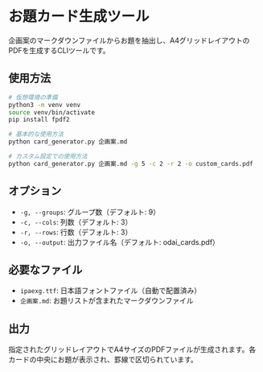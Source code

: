 # お題カード生成ツール

企画案のマークダウンファイルからお題を抽出し、A4グリッドレイアウトのPDFを生成するCLIツールです。

## 使用方法

```bash
# 仮想環境の準備
python3 -m venv venv
source venv/bin/activate
pip install fpdf2

# 基本的な使用方法
python card_generator.py 企画案.md

# カスタム設定での使用方法
python card_generator.py 企画案.md -g 5 -c 2 -r 2 -o custom_cards.pdf
```

## オプション

- `-g, --groups`: グループ数（デフォルト: 9）
- `-c, --cols`: 列数（デフォルト: 3）
- `-r, --rows`: 行数（デフォルト: 3）
- `-o, --output`: 出力ファイル名（デフォルト: odai_cards.pdf）

## 必要なファイル

- `ipaexg.ttf`: 日本語フォントファイル（自動で配置済み）
- `企画案.md`: お題リストが含まれたマークダウンファイル

## 出力

指定されたグリッドレイアウトでA4サイズのPDFファイルが生成されます。各カードの中央にお題が表示され、罫線で区切られています。